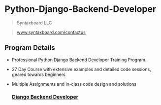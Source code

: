 # Python-Django-Backend-Developer 
> Syntaxboard LLC

> www.syntaxboard.com/contactus
## Program Details 

* Professional Python Django Backend Developer Training Program.
* 27 Day Course with extensive examples and detailed code sessions, geared towards beginners
* Multiple Assignments and in-class code design and solutions  

  ### [Django Backend Developer](https://github.com/syntaxboard/Python-Django-Backend-Developer/blob/main/Python-Django-Backend-Developer-training.md)
